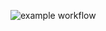 ![example workflow](https://github.com/babltiga/sftp-exporter/actions/workflows/build-and-publish/badge.svg)
